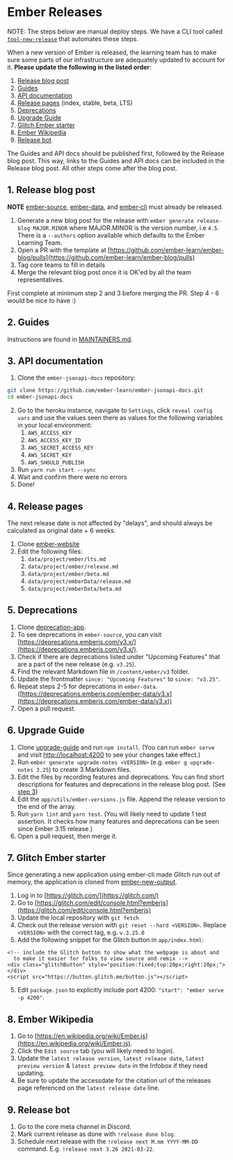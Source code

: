 # Ember Releases

NOTE: The steps below are manual deploy steps. We have a CLI tool called
[`tool-new-release`](https://github.com/ember-learn/tool-new-release)
that automates these steps.

When a new version of Ember is released,
the learning team has to make sure some parts of our infrastructure are adequately updated to account for it.
**Please update the following in the listed order**:

1. [Release blog post](#1-release-blog-post)
2. [Guides](#2-guides)
3. [API documentation](#3-api-documentation)
4. [Release pages](#4-release-pages) (index, stable, beta, LTS)
5. [Deprecations](#5-deprecations)
6. [Upgrade Guide](#6-upgrade-guide)
7. [Glitch Ember starter](#7-glitch-ember-starter)
8. [Ember Wikipedia](#8-ember-wikipedia)
9. [Release bot](#9-release-bot)

The Guides and API docs should be published first, followed by the Release blog post. This way, links to the Guides and API docs can be included in the Release blog post. All other steps come after the blog post.


## 1. Release blog post

**NOTE** [ember-source](https://github.com/emberjs/ember.js/releases), [ember-data](https://github.com/emberjs/data/releases), and [ember-cli](https://github.com/ember-cli/ember-cli/releases) must already be released.

1. Generate a new blog post for the release with `ember generate release-blog MAJOR.MINOR` where
MAJOR.MINOR is the version number, i.e `4.5`. There is a `--authors` option available which
defaults to the Ember Learning Team.
3. Open a PR with the template at [https://github.com/ember-learn/ember-blog/pulls](https://github.com/ember-learn/ember-blog/pulls)
4. Tag core teams to fill in details
5. Merge the relevant blog post once it is OK'ed by all the team representatives.

First complete at minimum step 2 and 3 before merging the PR. Step 4 - 6 would be nice to have :)

## 2. Guides

Instructions are found in [MAINTAINERS.md](https://github.com/ember-learn/guides-source/blob/master/MAINTAINERS.md#deploying-a-new-version).

## 3. API documentation

1. Clone the `ember-jsonapi-docs` repository:
```bash
git clone https://github.com/ember-learn/ember-jsonapi-docs.git
cd ember-jsonapi-docs
```
2. Go to the heroku instance, navigate to `Settings`, click `reveal config vars` and use the values seen there as values for the following variables in your local environment:
    1. `AWS_ACCESS_KEY`
    2. `AWS_ACCESS_KEY_ID`
    3. `AWS_SECRET_ACCESS_KEY`
    4. `AWS_SECRET_KEY`
    5. `AWS_SHOULD_PUBLISH`
4. Run `yarn run start --sync`
5. Wait and confirm there were no errors
6. Done!

## 4. Release pages

The next release date is not affected by "delays", and should always be calculated as original date + 6 weeks.

1. Clone [ember-website](https://github.com/ember-learn/ember-website)
2. Edit the following files:
    1. `data/project/ember/lts.md`
    2. `data/project/ember/release.md`
    3. `data/project/ember/beta.md`
    4. `data/project/emberData/release.md`
    5. `data/project/emberData/beta.md`

## 5. Deprecations

1. Clone [deprecation-app](https://github.com/ember-learn/deprecation-app).
2. To see deprecations in `ember-source`, you can visit [https://deprecations.emberjs.com/v3.x/](https://deprecations.emberjs.com/v3.x/).
3. Check if there are deprecations listed under "Upcoming Features" that are a part of the new release (e.g. `v3.25`).
4. Find the relevant Markdown file in `/content/ember/v3` folder.
5. Update the frontmatter `since: "Upcoming Features"` to `since: "v3.25"`.
6. Repeat steps 2-5 for deprecations in `ember-data`. ([https://deprecations.emberjs.com/ember-data/v3.x](https://deprecations.emberjs.com/ember-data/v3.x))
7. Open a pull request.

## 6. Upgrade Guide

1. Clone [upgrade-guide](https://github.com/ember-learn/upgrade-guide) and run `npm install`. (You can run `ember serve` and visit [http://localhost:4200](http://localhost:4200) to see your changes take effect.)
2. Run `ember generate upgrade-notes <VERSION>` (e.g. `ember g upgrade-notes 3.25`) to create 3 Markdown files.
3. Edit the files by recording features and deprecations. You can find short descriptions for features and deprecations in the release blog post. (See [step 3](#3-release-blog-post))
4. Edit the `app/utils/ember-versions.js` file. Append the release version to the end of the array.
5. Run `yarn lint` and `yarn test`. (You will likely need to update 1 test assertion. It checks how many features and deprecations can be seen since Ember 3.15 release.)
6. Open a pull request, then merge it.

## 7. Glitch Ember starter

Since generating a new application using ember-cli made Glitch run out of memory,
the application is cloned from [ember-new-output](https://github.com/ember-cli/ember-new-output).

1. Log in to [https://glitch.com/](https://glitch.com/)
1. Go to [https://glitch.com/edit/console.html?emberjs](https://glitch.com/edit/console.html?emberjs)
1. Update the local repository with `git fetch`
1. Check out the release version with `git reset --hard <VERSION>`. Replace `<VERSION>` with the correct tag, e.g. `v.3.25.0`
1. Add the following snippet for the Glitch button in `app/index.html`:
```
<!-- include the Glitch button to show what the webpage is about and
  to make it easier for folks to view source and remix -->
<div class="glitchButton" style="position:fixed;top:20px;right:20px;"></div>
<script src="https://button.glitch.me/button.js"></script>
```
5. Edit `package.json` to explicitly include port 4200: `"start": "ember serve -p 4200"`.

## 8. Ember Wikipedia

1. Go to [https://en.wikipedia.org/wiki/Ember.js](https://en.wikipedia.org/wiki/Ember.js).
2. Click the `Edit source` tab (you will likely need to login).
3. Update the `latest release version`, `latest release date`, `latest preview version` & `latest preview date` in the Infobox if they need updating.
4. Be sure to update the accessdate for the citation url of the releases page referenced on the `latest release date` line.

## 9. Release bot

1. Go to the core meta channel in Discord.
2. Mark current release as done with `!release done blog`.
3. Schedule next release with the `!release next M.mm YYYY-MM-DD` command. E.g. `!release next 3.26 2021-03-22`.
